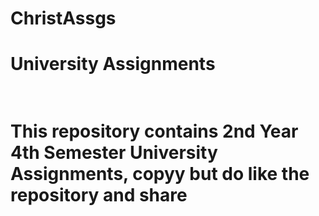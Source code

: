 # ChristAssgs
<h1> University Assignments <h1> <br>
This repository contains 2nd Year 4th Semester University Assignments, copyy but do like the repository and share
